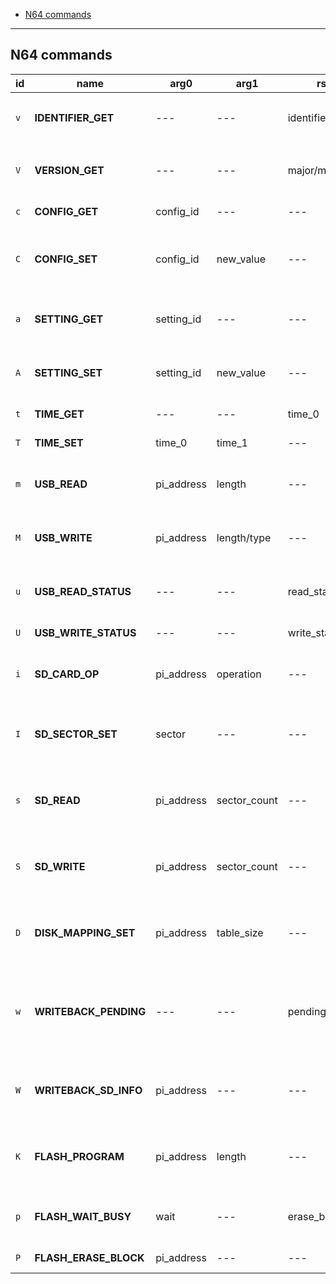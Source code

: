 - [N64 commands](#n64-commands)

---

## N64 commands

| id  | name                  | arg0           | arg1         | rsp0             | rsp1           | description                                                |
| --- | --------------------- | -------------- | ------------ | ---------------- | -------------- | ---------------------------------------------------------- |
| `v` | **IDENTIFIER_GET**    | ---            | ---          | identifier       | ---            | Get flashcart identifier `SCv2`                            |
| `V` | **VERSION_GET**       | ---            | ---          | major/minor      | revision       | Get flashcart firmware version                             |
| `c` | **CONFIG_GET**        | config_id      | ---          | ---              | current_value  | Get config option                                          |
| `C` | **CONFIG_SET**        | config_id      | new_value    | ---              | previous_value | Set config option and get previous value                   |
| `a` | **SETTING_GET**       | setting_id     | ---          | ---              | current_value  | Get persistent setting option                              |
| `A` | **SETTING_SET**       | setting_id     | new_value    | ---              | ---            | Set persistent setting option                              |
| `t` | **TIME_GET**          | ---            | ---          | time_0           | time_1         | Get current RTC value                                      |
| `T` | **TIME_SET**          | time_0         | time_1       | ---              | ---            | Set new RTC value                                          |
| `m` | **USB_READ**          | pi_address     | length       | ---              | ---            | Receive data from USB to flashcart                         |
| `M` | **USB_WRITE**         | pi_address     | length/type  | ---              | ---            | Send data from from flashcart to USB                       |
| `u` | **USB_READ_STATUS**   | ---            | ---          | read_status/type | length         | Get USB read status and type/length                        |
| `U` | **USB_WRITE_STATUS**  | ---            | ---          | write_status     | ---            | Get USB write status                                       |
| `i` | **SD_CARD_OP**        | pi_address     | operation    | ---              | return_data    | Perform special operation on SD card                       |
| `I` | **SD_SECTOR_SET**     | sector         | ---          | ---              | ---            | Set starting sector for next SD card R/W operation         |
| `s` | **SD_READ**           | pi_address     | sector_count | ---              | ---            | Read sectors from SD card to flashcart                     |
| `S` | **SD_WRITE**          | pi_address     | sector_count | ---              | ---            | Write sectors from flashcart to SD card                    |
| `D` | **DISK_MAPPING_SET**  | pi_address     | table_size   | ---              | ---            | Set 64DD disk mapping for SD mode                          |
| `w` | **WRITEBACK_PENDING** | ---            | ---          | pending_status   | ---            | Get save writeback status (is write queued to the SD card) |
| `W` | **WRITEBACK_SD_INFO** | pi_address     | ---          | ---              | ---            | Load writeback SD sector table and enable it               |
| `K` | **FLASH_PROGRAM**     | pi_address     | length       | ---              | ---            | Program flash with bytes loaded into data buffer           |
| `p` | **FLASH_WAIT_BUSY**   | wait           | ---          | erase_block_size | ---            | Wait until flash ready / get block erase size              |
| `P` | **FLASH_ERASE_BLOCK** | pi_address     | ---          | ---              | ---            | Start flash block erase                                    |
